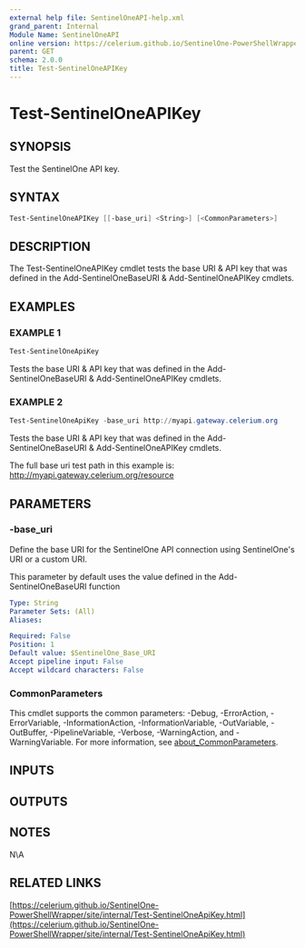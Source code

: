 ```yaml
---
external help file: SentinelOneAPI-help.xml
grand_parent: Internal
Module Name: SentinelOneAPI
online version: https://celerium.github.io/SentinelOne-PowerShellWrapper/site/internal/Test-SentinelOneAPIKey.html
parent: GET
schema: 2.0.0
title: Test-SentinelOneAPIKey
---
```


# Test-SentinelOneAPIKey

## SYNOPSIS
Test the SentinelOne API key.

## SYNTAX

```powershell
Test-SentinelOneAPIKey [[-base_uri] <String>] [<CommonParameters>]
```

## DESCRIPTION
The Test-SentinelOneAPIKey cmdlet tests the base URI & API key that was defined in the Add-SentinelOneBaseURI & Add-SentinelOneAPIKey cmdlets.

## EXAMPLES

### EXAMPLE 1
```powershell
Test-SentinelOneApiKey
```

Tests the base URI & API key that was defined in the Add-SentinelOneBaseURI & Add-SentinelOneAPIKey cmdlets.

### EXAMPLE 2
```powershell
Test-SentinelOneApiKey -base_uri http://myapi.gateway.celerium.org
```

Tests the base URI & API key that was defined in the Add-SentinelOneBaseURI & Add-SentinelOneAPIKey cmdlets.

The full base uri test path in this example is:
    http://myapi.gateway.celerium.org/resource

## PARAMETERS

### -base_uri
Define the base URI for the SentinelOne API connection using SentinelOne's URI or a custom URI.

This parameter by default uses the value defined in the Add-SentinelOneBaseURI function

```yaml
Type: String
Parameter Sets: (All)
Aliases:

Required: False
Position: 1
Default value: $SentinelOne_Base_URI
Accept pipeline input: False
Accept wildcard characters: False
```

### CommonParameters
This cmdlet supports the common parameters: -Debug, -ErrorAction, -ErrorVariable, -InformationAction, -InformationVariable, -OutVariable, -OutBuffer, -PipelineVariable, -Verbose, -WarningAction, and -WarningVariable. For more information, see [about_CommonParameters](http://go.microsoft.com/fwlink/?LinkID=113216).

## INPUTS

## OUTPUTS

## NOTES
N\A

## RELATED LINKS

[https://celerium.github.io/SentinelOne-PowerShellWrapper/site/internal/Test-SentinelOneApiKey.html](https://celerium.github.io/SentinelOne-PowerShellWrapper/site/internal/Test-SentinelOneApiKey.html)

